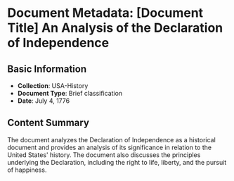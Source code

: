 # Document Metadata: [Document Title] An Analysis of the Declaration of Independence

## Basic Information
- **Collection**: USA-History
- **Document Type**: Brief classification
- **Date**: July 4, 1776

## Content Summary
The document analyzes the Declaration of Independence as a historical document and provides an analysis of its significance in relation to the United States' history. The document also discusses the principles underlying the Declaration, including the right to life, liberty, and the pursuit of happiness.